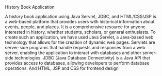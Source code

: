 History Book Application

A history book application using Java Servlet, JDBC, and HTML/CSS/JSP is a web-based platform that provides users with historical information about events, people, and places. It is a comprehensive resource for anyone interested in history, whether students, scholars, or general enthusiasts.
To create such an application, we have used Java Servlet, a Java-based web technology that allows for the creation of dynamic web pages. Servlets are server-side programs that handle requests and responses from a web server, enabling the application to interact with databases and other server-side technologies.
JDBC (Java Database Connectivity) is a Java API that provides access to databases, allowing developers to perform database operations.
And HTML, JSP and CSS for frontend design
